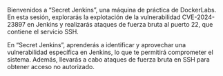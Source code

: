 Bienvenidos a “Secret Jenkins”, una máquina de práctica de DockerLabs. En esta sesión, explorarás la explotación de la vulnerabilidad CVE-2024-23897 en Jenkins y realizarás ataques de fuerza bruta al puerto 22, que contiene el servicio SSH.

En “Secret Jenkins”, aprenderás a identificar y aprovechar una vulnerabilidad específica en Jenkins, lo que te permitirá comprometer el sistema. Además, llevarás a cabo ataques de fuerza bruta en SSH para obtener acceso no autorizado.
